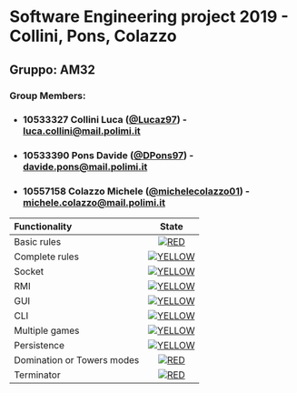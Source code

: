 # Software Engineering project 2019 - Collini, Pons, Colazzo
## Gruppo: AM32

### Group Members:
* ### 10533327 Collini Luca ([@Lucaz97](https://github.com/Lucaz97)) - luca.collini@mail.polimi.it
* ### 10533390 Pons Davide ([@DPons97](https://github.com/DPons97)) - davide.pons@mail.polimi.it
* ### 10557158 Colazzo Michele ([@michelecolazzo01](https://github.com/michelecolazzo01)) - michele.colazzo@mail.polimi.it

| Functionality | State |
|:-----------------------|:------------------------------------:|
| Basic rules | [![RED](https://placehold.it/15/f03c15/f03c15)](#) |
| Complete rules | [![YELLOW](https://placehold.it/15/ffdd00/ffdd00)](#) |
| Socket | [![YELLOW](https://placehold.it/15/ffdd00/ffdd00)](#) |
| RMI | [![YELLOW](https://placehold.it/15/ffdd00/ffdd00)](#) |
| GUI | [![YELLOW](https://placehold.it/15/ffdd00/ffdd00)](#) |
| CLI | [![YELLOW](https://placehold.it/15/ffdd00/ffdd00)](#) |
| Multiple games | [![YELLOW](https://placehold.it/15/ffdd00/ffdd00)](#) |
| Persistence | [![YELLOW](https://placehold.it/15/ffdd00/ffdd00)](#) |
| Domination or Towers modes | [![RED](https://placehold.it/15/f03c15/f03c15)](#) |
| Terminator | [![RED](https://placehold.it/15/f03c15/f03c15)](#) |

<!--
[![RED](https://placehold.it/15/f03c15/f03c15)](#)
[![YELLOW](https://placehold.it/15/ffdd00/ffdd00)](#)
[![GREEN](https://placehold.it/15/44bb44/44bb44)](#)
-->


